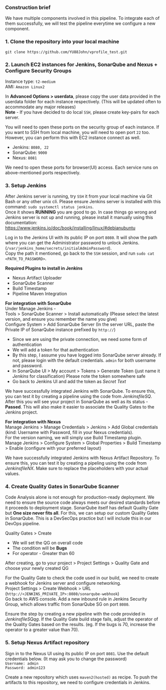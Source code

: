 ### Construction brief

We have multiple components involved in this pipeline. To integrate each of them successfully, we will test the pipeline everytime we configure a new component.

### 1. Clone the repository into your local machine 

`git clone https://github.com/YU88John/vprofile_test.git`

### 2. Launch EC2 instances for Jenkins, SonarQube and Nexus + Configure Security Groups

Instance type: `t2-medium` <br>
AMI: `Amazon Linux2`

In **Advanced Options > userdata**, please copy the user data provided in the userdata folder for each instance respectively. (This will be updated often to accommodate any major releases) <br>
**Note** - If you have decided to do local `SSH`, please create key-pairs for each server.

You will need to open these ports on the security group of each instance. If you want to SSH from local machine, you will need to open port `22` too. However, you can perform this with EC2 instance connect as well.

- Jenkins: `8080, 22`
- SonarQube: `9000`
- Nexus: `8081`

We need to open these ports for browser(UI) access. Each service runs on above-mentioned ports respectively.

### 3. Setup Jenkins 

After Jenkins server is running, try `SSH` it from your local machine via Git Bash or any other unix cli. 
Please ensure Jenkins server is installed with this command: `sudo systemctl status jenkins`. <br>
Once it shows **RUNNING** you are good to go. 
In case things go wrong and Jenkins server is not up and running, please install it manually using this documentation: https://www.jenkins.io/doc/book/installing/linux/#debianubuntu

Log in to the Jenkins UI with its public IP on port `8080`.
It will show the path where you can get the Administrator password to unlock Jenkins. (`/var/jenkins_home/secrets/initialAdminPassword`). <br>
Copy the path it mentioned, go back to the `SSH` session, and run `sudo cat <PATH_TO_PASSWORD>`. <br>

**Required Plugins to install in Jenkins**
- Nexus Artifact Uploader
- SonarQube Scanner
- Build Timestamp
- Pipeline Maven Integration

**For integration with SonarQube** <br>
Under Manage Jenkins - <br>
Tools > SonarQube Scanner > Install automatically (Please select the latest version, and ensure you remember the name you give) <br>
Configure System > Add SonarQube Server (In the server URL, paste the Private IP of SonarQube instance prefixed by `http://`) 
  - Since we are using the private connection, we need some form of authentication
  - We will add a token for that authentication
  - By this step, I assume you have logged into SonarQube server already. If not, please login with the default credentials. `admin` for both username and password.
  - In SonarQube UI > My account > Tokens > Generate Token (just name it *Jenkins* for classification) Please note the token somewhere safe 
  - Go back to Jenkins UI and add the token as *Secret Text*

We have successfully integrated Jenkins with SonarQube. To ensure this, you can test it by creating a pipeline using the code from *JenkinsfileSQ*. After this you will see your project in SonarQube as well as its status - **Passed**. This will also make it easier to associate the Quality Gates to the Jenkins project. 

**For integration with Nexus** <br>
Manage Jenkins > Manage Credentials > Jenkins > Add Global credentials (kind: Username with Password, fill in your Nexus credentials). <br>
For the version naming, we will simply use Build Timestamp plugin. <br>
Manage Jenkins > Configure System > Global Properties > Build Timestamp > Enable (configure with your preferred layout)

We have successfully integrated Jenkins with Nexus Artifact Repository. To ensure this, you can test it by creating a pipeling using the code from *JenkinsfileNX*. Make sure to replace the placeholders with your actual values.

### 4. Create Quality Gates in SonarQube Scanner 

Code Analysis alone is not enough for production-ready deployment. We need to ensure the source code always meets our desired standards before it proceeds to deployment stage. SonarQube itself has default Quality Gate but **One size never fits all**. For this, we can setup our custom Quality Gates in SonarQube. This is a DevSecOps practice but I will include this in our DevOps pipeline.

Quality Gates > Create 
- We will set the QG on overall code
- The condition will be **Bugs** 
- For operator - Greater than 60

After creating, go to your project > Project Settings > Quality Gate and choose your newly created QG

For the Quality Gate to check the code used in our build, we need to create a webhook for Jenkins server and configure networking. <br>
Project Settings > Create Webhook > URL (`http://<JENKINS_PRIVATE_IP>:8080/sonarqube-webhook`) <br>
Go back to AWS console. Add a new inbound rule in Jenkins Security Group, which allows traffic from SonarQube SG on port `8080`.

Ensure the step by creating a new pipeline with the code provided in *JenkinsfileSQqg*. If the Quality Gate build stage fails, adjust the operator of the Quality Gates based on the results. (eg. If the bugs is 70, increase the operator to a greater value than 70).

### 5. Setup Nexus Artifact repository

Sign in to the Nexus UI using its public IP on port `8081`. Use the default credentials below. (It may ask you to change the password) <br>
`Username: admin` <br>
`Password: admin123`

Create a new repository which uses `maven2(hosted)` as recipe. To push the artifacts to this repository, we need to configure credentials in Jenkins. <br>






